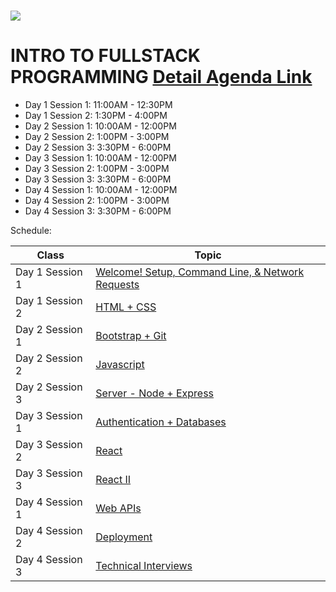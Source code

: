 # <img src="https://www.research.ibm.com/university/cas/benelux/images/eye-bee-m.gif" >

# INTRO TO FULLSTACK PROGRAMMING [Detail Agenda Link](https://ibm.box.com/s/d62vpz1j2cjfu3wlhh5nxqnc5u33445p)

- Day 1 Session 1: 11:00AM - 12:30PM
- Day 1 Session 2: 1:30PM - 4:00PM
- Day 2 Session 1: 10:00AM - 12:00PM
- Day 2 Session 2: 1:00PM - 3:00PM
- Day 2 Session 3: 3:30PM - 6:00PM
- Day 3 Session 1: 10:00AM - 12:00PM
- Day 3 Session 2: 1:00PM - 3:00PM
- Day 3 Session 3: 3:30PM - 6:00PM
- Day 4 Session 1: 10:00AM - 12:00PM
- Day 4 Session 2: 1:00PM - 3:00PM
- Day 4 Session 3: 3:30PM - 6:00PM


Schedule:

| Class | Topic |
|-----|------|
| Day 1 Session 1| [Welcome! Setup, Command Line, & Network Requests](intro/lecture-notes.md)
| Day 1 Session 2 | [HTML + CSS](html-css)
| Day 2 Session 1 | [Bootstrap + Git](bootstrap-git)
| Day 2 Session 2 | [Javascript](javascript/lecture-notes.md)
| Day 2 Session 3 | [Server - Node + Express](server/lecture-notes.md)
| Day 3 Session 1| [Authentication + Databases](authentication-databases)
| Day 3 Session 2 | [React](react/lecture-notes-react-1.md)
| Day 3 Session 3 | [React II](react/lecture-notes-react-2.md)
| Day 4 Session 1 | [Web APIs](webapis/lecture-notes.md)
| Day 4 Session 2 | [Deployment](deployment/lecture-notes.md)
| Day 4 Session 3 | [Technical Interviews](technical-interviews/lecture-notes.md)




